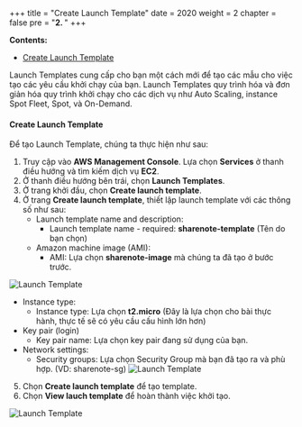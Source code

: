 +++
title = "Create Launch Template"
date = 2020
weight = 2
chapter = false
pre = "<b>2. </b>"
+++

**Contents:**
- [Create Launch Template](#create-launch-template)

Launch Templates cung cấp cho bạn một cách mới để tạo các mẫu cho việc tạo các yêu cầu khởi chạy của bạn. Launch Templates quy trình hóa và đơn giản hóa quy trình khởi chạy cho các dịch vụ như Auto Scaling, instance Spot Fleet, Spot, và On-Demand.

#### Create Launch Template

Để tạo Launch Template, chúng ta thực hiện như sau:
1. Truy cập vào **AWS Management Console**. Lựa chọn **Services** ở thanh điều hướng và tìm kiếm dịch vụ **EC2**.
2. Ở thanh điều hướng bên trái, chọn **Launch Templates**.
3. Ở trang khởi đầu, chọn **Create launch template**.
4. Ở trang **Create launch template**, thiết lập launch template với các thông số như sau:
   - Launch template name and description:
     - Launch template name - required: **sharenote-template** (Tên do bạn chọn)
   - Amazon machine image (AMI):
     - AMI: Lựa chọn **sharenote-image** mà chúng ta đã tạo ở bước trước.

![Launch Template](../../../images/2/1.png?width=90pc)

   - Instance type:
     - Instance type: Lựa chọn **t2.micro** (Đây là lựa chọn cho bài thực hành, thực tế sẽ có yêu cầu cấu hình lớn hơn)
   - Key pair (login)
     - Key pair name: Lựa chọn key pair đang sử dụng của bạn.
   - Network settings:
     - Security groups: Lựa chọn Security Group mà bạn đã tạo ra và phù hợp. (VD: sharenote-sg)
    ![Launch Template](../../../images/2/2.png?width=90pc)
5. Chọn **Create launch template** để tạo template.
6. Chọn **View lauch template** để hoàn thành việc khởi tạo.

![Launch Template](../../../images/2/3.png?width=90pc)